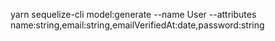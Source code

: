 yarn sequelize-cli model:generate --name User --attributes name:string,email:string,emailVerifiedAt:date,password:string